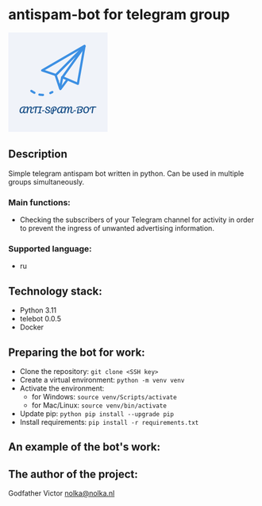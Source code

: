 # antispam-bot for telegram group
![TAB](https://github.com/nolka/telegram-antispam-bot/blob/readme-rewrite/logo.png?raw=true)
## Description
Simple telegram antispam bot written in python. Can be used in multiple groups simultaneously.
### Main functions:
* Checking the subscribers of your Telegram channel for activity in order to prevent the ingress of unwanted advertising information.
### Supported language:
* ru
## Technology stack:
* Python 3.11
* telebot 0.0.5
* Docker
## Preparing the bot for work:
* Clone the repository: ```git clone <SSH key>```
* Create a virtual environment: ```python -m venv venv```
* Activate the environment:
  * for Windows: ```source venv/Scripts/activate```
  * for Mac/Linux:  ```source venv/bin/activate```
* Update pip: ```python pip install --upgrade pip```
* Install requirements: ```pip install -r requirements.txt```
## An example of the bot's work:
## The author of the project:
Godfather Victor
nolka@nolka.nl

